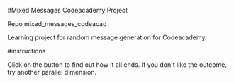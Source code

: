 #Mixed Messages Codeacademy Project

Repo mixed_messages_codeacad

Learning project for random message generation for Codeacademy.

#instructions

Click on the button to find out how it all ends. If you don't like the outcome, try another parallel dimension.

